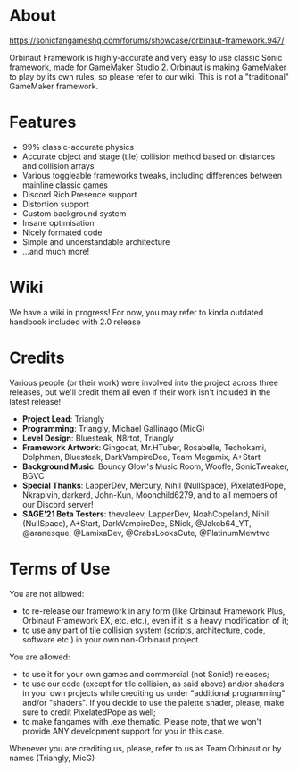 # About
https://sonicfangameshq.com/forums/showcase/orbinaut-framework.947/

Orbinaut Framework is highly-accurate and very easy to use classic Sonic framework, made for GameMaker Studio 2. 
Orbinaut is making GameMaker to play by its own rules, so please refer to our wiki. This is not a "traditional" GameMaker framework.

# Features
- 99% classic-accurate physics
- Accurate object and stage (tile) collision method based on distances and collision arrays
- Various toggleable frameworks tweaks, including differences between mainline classic games
- Discord Rich Presence support
- Distortion support
- Custom background system
- Insane optimisation
- Nicely formated code
- Simple and understandable architecture
- ...and much more!

# Wiki
We have a wiki in progress! For now, you may refer to kinda outdated handbook included with 2.0 release

# Credits
Various people (or their work) were involved into the project across three releases, but we'll credit them all even if their work isn't included in the latest release!

- **Project Lead**: Triangly
- **Programming**: Triangly, Michael Gallinago (MicG)
- **Level Design**: Bluesteak, N8rtot, Triangly
- **Framework Artwork**: Gingocat, Mr.HTuber, Rosabelle, Techokami, Dolphman, Bluesteak, DarkVampireDee, Team Megamix, A+Start
- **Background Music**: Bouncy Glow's Music Room, Woofle, SonicTweaker, BGVC
- **Special Thanks**: LapperDev, Mercury, Nihil (NullSpace), PixelatedPope, Nkrapivin, darkerd, John-Kun, Moonchild6279, and to all members of our Discord server!
- **SAGE'21 Beta Testers**: thevaleev, LapperDev, NoahCopeland, Nihil (NullSpace), A+Start, DarkVampireDee, SNick, @Jakob64_YT, @aranesque, @LamixaDev, @CrabsLooksCute, @PlatinumMewtwo

# Terms of Use
You are not allowed:
- to re-release our framework in any form (like Orbinaut Framework Plus, Orbinaut Framework EX, etc. etc.), even if it is a heavy modification of it;
- to use any part of tile collision system (scripts, architecture, code, software etc.) in your own non-Orbinaut project.

You are allowed:
- to use it for your own games and commercial (not Sonic!) releases;
- to use our code (except for tile collision, as said above) and/or shaders in your own projects while crediting us under "additional programming" and/or "shaders". If you decide to use the palette shader, please, make sure to credit PixelatedPope as well;
- to make fangames with .exe thematic. Please note, that we won't provide ANY development support for you in this case.

Whenever you are crediting us, please, refer to us as Team Orbinaut or by names (Triangly, MicG)
